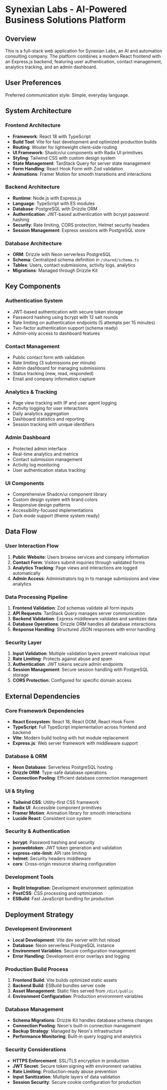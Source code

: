 # Synexian Labs - AI-Powered Business Solutions Platform

## Overview

This is a full-stack web application for Synexian Labs, an AI and automation consulting company. The platform combines a modern React frontend with an Express.js backend, featuring user authentication, contact management, analytics tracking, and an admin dashboard.

## User Preferences

Preferred communication style: Simple, everyday language.

## System Architecture

### Frontend Architecture
- **Framework**: React 18 with TypeScript
- **Build Tool**: Vite for fast development and optimized production builds
- **Routing**: Wouter for lightweight client-side routing
- **UI Framework**: Shadcn/ui components with Radix UI primitives
- **Styling**: Tailwind CSS with custom design system
- **State Management**: TanStack Query for server state management
- **Form Handling**: React Hook Form with Zod validation
- **Animations**: Framer Motion for smooth transitions and interactions

### Backend Architecture
- **Runtime**: Node.js with Express.js
- **Language**: TypeScript with ES modules
- **Database**: PostgreSQL with Drizzle ORM
- **Authentication**: JWT-based authentication with bcrypt password hashing
- **Security**: Rate limiting, CORS protection, Helmet security headers
- **Session Management**: Express sessions with PostgreSQL store

### Database Architecture
- **ORM**: Drizzle with Neon serverless PostgreSQL
- **Schema**: Centralized schema definition in `/shared/schema.ts`
- **Tables**: Users, contact submissions, activity logs, analytics
- **Migrations**: Managed through Drizzle Kit

## Key Components

### Authentication System
- JWT-based authentication with secure token storage
- Password hashing using bcrypt with 12 salt rounds
- Rate limiting on authentication endpoints (5 attempts per 15 minutes)
- Two-factor authentication support (schema ready)
- Admin-only access to dashboard features

### Contact Management
- Public contact form with validation
- Rate limiting (3 submissions per minute)
- Admin dashboard for managing submissions
- Status tracking (new, read, responded)
- Email and company information capture

### Analytics & Tracking
- Page view tracking with IP and user agent logging
- Activity logging for user interactions
- Daily analytics aggregation
- Dashboard statistics and reporting
- Session tracking with unique identifiers

### Admin Dashboard
- Protected admin interface
- Real-time analytics and metrics
- Contact submission management
- Activity log monitoring
- User authentication status tracking

### UI Components
- Comprehensive Shadcn/ui component library
- Custom design system with brand colors
- Responsive design patterns
- Accessibility-focused implementations
- Dark mode support (theme system ready)

## Data Flow

### User Interaction Flow
1. **Public Website**: Users browse services and company information
2. **Contact Form**: Visitors submit inquiries through validated forms
3. **Analytics Tracking**: Page views and interactions are logged automatically
4. **Admin Access**: Administrators log in to manage submissions and view analytics

### Data Processing Pipeline
1. **Frontend Validation**: Zod schemas validate all form inputs
2. **API Requests**: TanStack Query manages server communication
3. **Backend Validation**: Express middleware validates and sanitizes data
4. **Database Operations**: Drizzle ORM handles all database interactions
5. **Response Handling**: Structured JSON responses with error handling

### Security Layer
1. **Input Validation**: Multiple validation layers prevent malicious input
2. **Rate Limiting**: Protects against abuse and spam
3. **Authentication**: JWT tokens secure admin endpoints
4. **Session Management**: Secure session handling with PostgreSQL storage
5. **CORS Protection**: Configured for specific domain access

## External Dependencies

### Core Framework Dependencies
- **React Ecosystem**: React 18, React DOM, React Hook Form
- **TypeScript**: Full TypeScript implementation across frontend and backend
- **Vite**: Modern build tooling with hot module replacement
- **Express.js**: Web server framework with middleware support

### Database & ORM
- **Neon Database**: Serverless PostgreSQL hosting
- **Drizzle ORM**: Type-safe database operations
- **Connection Pooling**: Efficient database connection management

### UI & Styling
- **Tailwind CSS**: Utility-first CSS framework
- **Radix UI**: Accessible component primitives
- **Framer Motion**: Animation library for smooth interactions
- **Lucide React**: Consistent icon system

### Security & Authentication
- **bcrypt**: Password hashing and security
- **jsonwebtoken**: JWT token generation and validation
- **express-rate-limit**: API rate limiting
- **helmet**: Security headers middleware
- **cors**: Cross-origin resource sharing configuration

### Development Tools
- **Replit Integration**: Development environment optimization
- **PostCSS**: CSS processing and optimization
- **ESBuild**: Fast JavaScript bundling for production

## Deployment Strategy

### Development Environment
- **Local Development**: Vite dev server with hot reload
- **Database**: Neon serverless PostgreSQL instance
- **Environment Variables**: Secure configuration management
- **Error Handling**: Development error overlays and logging

### Production Build Process
1. **Frontend Build**: Vite builds optimized static assets
2. **Backend Build**: ESBuild bundles server code
3. **Asset Management**: Static files served from `/dist/public`
4. **Environment Configuration**: Production environment variables

### Database Management
- **Schema Migrations**: Drizzle Kit handles database schema changes
- **Connection Pooling**: Neon's built-in connection management
- **Backup Strategy**: Managed by Neon's infrastructure
- **Performance Monitoring**: Built-in query logging and analytics

### Security Considerations
- **HTTPS Enforcement**: SSL/TLS encryption in production
- **JWT Secret**: Secure token signing with environment variables
- **Rate Limiting**: Production-ready abuse prevention
- **Input Sanitization**: Multiple layers of data validation
- **Session Security**: Secure cookie configuration for production